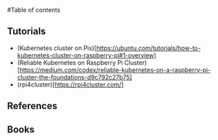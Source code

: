#Table of contents

## Tutorials

- (Kubernetes cluster on Pis)[https://ubuntu.com/tutorials/how-to-kubernetes-cluster-on-raspberry-pi#1-overview]
- (Reliable Kubernetes on Raspberry Pi Cluster)[https://medium.com/codex/reliable-kubernetes-on-a-raspberry-pi-cluster-the-foundations-d9c792c27b75]
- (rpi4cluster)[https://rpi4cluster.com/]

## References

## Books

